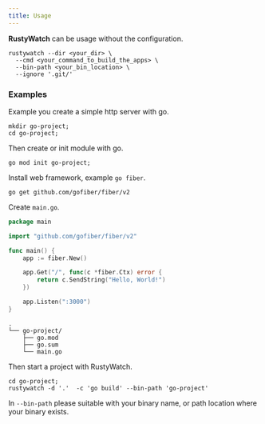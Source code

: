 ```yaml
---
title: Usage
---
```


**RustyWatch** can be usage without the configuration.

```shell
rustywatch --dir <your_dir> \
  --cmd <your_command_to_build_the_apps> \
  --bin-path <your_bin_location> \
  --ignore '.git/'
```

### Examples

Example you create a simple http server with go.

```shell
mkdir go-project;
cd go-project;
```

Then create or init module with go.

```shell
go mod init go-project;
```

Install web framework, example `go fiber`.

```shell
go get github.com/gofiber/fiber/v2
```

Create `main.go`.

```go
package main

import "github.com/gofiber/fiber/v2"

func main() {
	app := fiber.New()

	app.Get("/", func(c *fiber.Ctx) error {
		return c.SendString("Hello, World!")
	})

	app.Listen(":3000")
}
```
```
.
└── go-project/
    ├── go.mod
    ├── go.sum
    └── main.go

```

Then start a project with RustyWatch.

```shell
cd go-project;
rustywatch -d '.'  -c 'go build' --bin-path 'go-project'
```

In `--bin-path` please suitable with your binary name, or path location where your binary exists.
